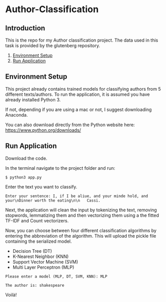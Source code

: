 # Author-Classification

## Introduction

This is the repo for my Author classification project. The data used in this task is provided by the glutenberg repository.

1. [Environment Setup](#environment-setup)
2. [Run Application](#run-application)


## Environment Setup

This project already contains trained models for classifying authors from 5 different texts/authors. To run the application, it is assumed you have already installed Python 3. 

If not, depending if you are using a mac or not, I suggest downloading Anaconda.

You can also download directly from the Python website here: https://www.python.org/downloads/

## Run Application

Download the code.

In the terminal navigate to the project folder and run:

```
$ python3 app.py
```

Enter the text you want to classify.

```
Enter your sentence: I, if I be aliue, and your minde hold, and your\nDinner worth the eating\n\n   Cassi.
```

Next, the application will clean the input by tokenizing the text, removing stopwords, lemmatizing them and then vectorizing them using a the fitted TF-IDF and Count vectorizers. 

Now, you can choose between four different classification algorithms by entering the abbreviation of the algorithm. This will upload the pickle file containing the serialized model.

- Decision Tree (DT)
- K-Nearest Neighbor (KNN)
- Support Vector Machine (SVM)
- Multi Layer Perceptron (MLP)

```
Please enter a model (MLP, DT, SVM, KNN): MLP
```

```
The author is: shakespeare
```

Voilà!
